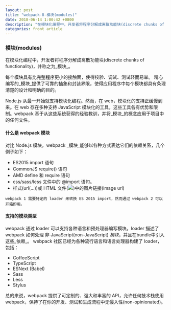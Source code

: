 ```yaml
---
layout: post
title: "webpack-8-模块(modules)"
date: 2018-06-14 1:00:42 +0800
description: "在模块化编程中，开发者将程序分解成离散功能块(discrete chunks of functionality)，并称之为_模块_。"
categories: front article
---
```


### 模块(modules)

在模块化编程中，开发者将程序分解成离散功能块(discrete chunks of functionality)，并称之为_模块_。

每个模块具有比完整程序更小的接触面，使得校验、调试、测试轻而易举。 精心编写的_模块_提供了可靠的抽象和封装界限，使得应用程序中每个模块都具有条理清楚的设计和明确的目的。

Node.js 从最一开始就支持模块化编程。然而，在 web，模块化的支持正缓慢到来。在 web 存在多种支持 JavaScript 模块化的工具，这些工具各有优势和限制。webpack 基于从这些系统获得的经验教训，并将_模块_的概念应用于项目中的任何文件。

#### 什么是 webpack 模块

对比 Node.js 模块，webpack _模块_能够以各种方式表达它们的依赖关系，几个例子如下：

<ul>
    <li> ES2015 import 语句 </li>
    <li> CommonJS require() 语句 </li>
    <li> AMD define 和 require 语句 </li>
    <li> css/sass/less 文件中的 @import 语句。 </li>
    <li> 样式(url(...))或 HTML 文件(<img src=...>)中的图片链接(image url) </li>
</ul>

    webpack 1 需要特定的 loader 来转换 ES 2015 import，然而通过 webpack 2 可以开箱即用。

#### 支持的模块类型

webpack 通过 loader 可以支持各种语言和预处理器编写模块。loader 描述了 webpack 如何处理 非 JavaScript(non-JavaScript) _模块_，并且在bundle中引入这些_依赖_。 webpack 社区已经为各种流行语言和语言处理器构建了 loader，包括：

<ul>
    <li> CoffeeScript </li>
    <li> TypeScript </li>
    <li> ESNext (Babel) </li>
    <li> Sass </li>
    <li> Less </li>
    <li> Stylus </li>
</ul>

总的来说，webpack 提供了可定制的、强大和丰富的 API，允许任何技术栈使用 webpack，保持了在你的开发、测试和生成流程中无侵入性(non-opinionated)。

